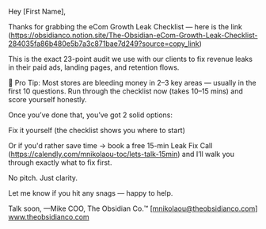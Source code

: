 Hey [First Name],

Thanks for grabbing the eCom Growth Leak Checklist — here is the link (https://obsidianco.notion.site/The-Obsidian-eCom-Growth-Leak-Checklist-284035fa86b480e5b7a3c871bae7d249?source=copy_link)

This is the exact 23-point audit we use with our clients to fix revenue leaks in their paid ads, landing pages, and retention flows.

🧠 Pro Tip: Most stores are bleeding money in 2–3 key areas — usually in the first 10 questions. Run through the checklist now (takes 10–15 mins) and score yourself honestly.

Once you’ve done that, you’ve got 2 solid options:

Fix it yourself (the checklist shows you where to start)

Or if you'd rather save time → book a free 15-min Leak Fix Call (https://calendly.com/mnikolaou-toc/lets-talk-15min)
 and I’ll walk you through exactly what to fix first.

No pitch. Just clarity.

Let me know if you hit any snags — happy to help.

Talk soon,
—Mike
COO, The Obsidian Co.™
[mnikolaou@theobsidianco.com]
www.theobsidianco.com